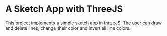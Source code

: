 # A Sketch App with ThreeJS
This project implements a simple sketch app in threeJS. The user can draw and delete lines, change their color and invert all line colors.
